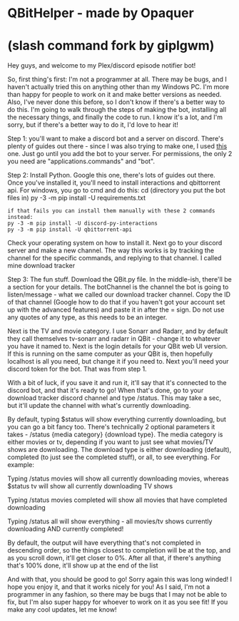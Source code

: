# QBitHelper - made by Opaquer
#       (slash command fork by giplgwm)

Hey guys, and welcome to my Plex/discord episode notifier bot!

So, first thing's first: I'm not a programmer at all. There may be bugs, and I haven't actually tried this on anything other than my Windows PC. I'm more than happy for people to work on it and make better versions as needed. Also, I've never done this before, so I don't know if there's a better way to do this. I'm going to walk through the steps of making the bot, installing all the necessary things, and finally the code to run. I know it's a lot, and I'm sorry, but if there's a better way to do it, I'd love to hear it!

Step 1: you'll want to make a discord bot and a server on discord. There's plenty of guides out there - since I was also trying to make one, I used [this](https://www.freecodecamp.org/news/create-a-discord-bot-with-python/) one. Just go until you add the bot to your server. For permissions, the only 2 you need are "applications.commands" and "bot".

Step 2: Install Python. Google this one, there's lots of guides out there. Once you've installed it, you'll need to install interactions and qbittorrent api. For windows, you go to cmd and do this:
    cd (directory you put the bot files in)
    py -3 -m pip install -U requirements.txt

    if that fails you can install them manually with these 2 commands instead:
    py -3 -m pip install -U discord-py-interactions
    py -3 -m pip install -U qbittorrent-api

Check your operating system on how to install it. Next go to your discord server and make a new channel. The way this works is by tracking the channel for the specific commands, and replying to that channel. I called mine download tracker

Step 3: The fun stuff. Download the QBit.py file. In the middle-ish, there'll be a section for your details. The botChannel is the channel the bot is going to listen/message - what we called our download tracker channel. Copy the ID of that channel (Google how to do that if you haven't got your account set up with the advanced features) and paste it in after the = sign. Do not use any quotes of any type, as this needs to be an integer.

Next is the TV and movie category. I use Sonarr and Radarr, and by default they call themselves tv-sonarr and radarr in QBit - change it to whatever you have it named to. Next is the login details for your QBit web UI version. If this is running on the same computer as your QBit is, then hopefully localhost is all you need, but change it if you need to. Next you'll need your discord token for the bot. That was from step 1.

With a bit of luck, if you save it and run it, it'll say that it's connected to the discord bot, and that it's ready to go! When that's done, go to your download tracker discord channel and type /status. This may take a sec, but it'll update the channel with what's currently downloading. 


By default, typing $status will show everything currently downloading, but you can go a bit fancy too. There's technically 2 optional parameters it takes - /status {media category} {download type}. The media category is either movies or tv, depending if you want to just see what movies/TV shows are downloading. The download type is either downloading (default), completed (to just see the completed stuff), or all, to see everything. For example:

Typing /status movies will show all currently downloading movies, whereas $status tv will show all currently downloading TV shows

Typing /status movies completed will show all movies that have completed downloading

Typing /status all will show everything - all movies/tv shows currently downloading AND currently completed!

By default, the output will have everything that's not completed in descending order, so the things closest to completion will be at the top, and as you scroll down, it'll get closer to 0%. After all that, if there's anything that's 100% done, it'll show up at the end of the list

And with that, you should be good to go! Sorry again this was long winded! I hope you enjoy it, and that it works nicely for you! As I said, I'm not a programmer in any fashion, so there may be bugs that I may not be able to fix, but I'm also super happy for whoever to work on it as you see fit! If you make any cool updates, let me know!
